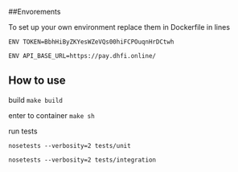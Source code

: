 ##Envorements

To set up your own environment replace  them in Dockerfile in lines 

``ENV TOKEN=BbhHiByZKYesWZeVQs00hiFCPOuqnHrDCtwh``

``ENV API_BASE_URL=https://pay.dhfi.online/``

## How to use
build ``make build``

enter to container ``make sh``

run tests 

``nosetests --verbosity=2 tests/unit``

``nosetests --verbosity=2 tests/integration``


